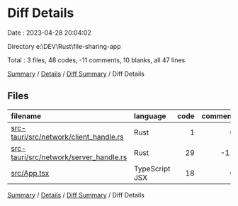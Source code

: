 # Diff Details

Date : 2023-04-28 20:04:02

Directory e:\\DEV\\Rust\\file-sharing-app

Total : 3 files,  48 codes, -11 comments, 10 blanks, all 47 lines

[Summary](results.md) / [Details](details.md) / [Diff Summary](diff.md) / Diff Details

## Files
| filename | language | code | comment | blank | total |
| :--- | :--- | ---: | ---: | ---: | ---: |
| [src-tauri/src/network/client_handle.rs](/src-tauri/src/network/client_handle.rs) | Rust | 1 | 0 | 1 | 2 |
| [src-tauri/src/network/server_handle.rs](/src-tauri/src/network/server_handle.rs) | Rust | 29 | -11 | 3 | 21 |
| [src/App.tsx](/src/App.tsx) | TypeScript JSX | 18 | 0 | 6 | 24 |

[Summary](results.md) / [Details](details.md) / [Diff Summary](diff.md) / Diff Details